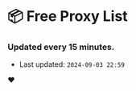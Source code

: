 # :package: Free Proxy List
### Updated every 15 minutes.

- Last updated: `2024-09-03 22:59`

:heart:
